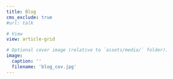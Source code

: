 ```yaml
---
title: Blog
cms_exclude: true
#url: talk

# View
view: article-grid

# Optional cover image (relative to `assets/media/` folder).
image:
  caption: ''
  filename: 'blog_cov.jpg'
---
```

